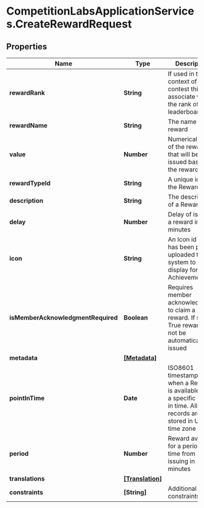 # CompetitionLabsApplicationServices.CreateRewardRequest

## Properties

Name | Type | Description | Notes
------------ | ------------- | ------------- | -------------
**rewardRank** | **String** | If used in the context of contest this will associate with the rank of the leaderboard | 
**rewardName** | **String** | The name of a reward | 
**value** | **Number** | Numerical value of the reward that will be issued based on the reward type | 
**rewardTypeId** | **String** | A unique id of the Reward Type | 
**description** | **String** | The description of a Reward | [optional] 
**delay** | **Number** | Delay of issuing a reward in minutes | [optional] [default to 0]
**icon** | **String** | An Icon id that has been pre uploaded to the system to display for Achievement | [optional] 
**isMemberAcknowledgmentRequired** | **Boolean** | Requires member acknowledgment to claim a reward. If set to True reward will not be automatically issued | [optional] [default to false]
**metadata** | [**[Metadata]**](Metadata.md) |  | [optional] 
**pointInTime** | **Date** | ISO8601 timestamp for when a Reward is available until a specific point in time. All records are stored in UTC time zone | [optional] 
**period** | **Number** | Reward available for a period of time from issuing in minutes | [optional] [default to 0]
**translations** | [**[Translation]**](Translation.md) |  | [optional] 
**constraints** | **[String]** | Additional constraints | [optional] 


